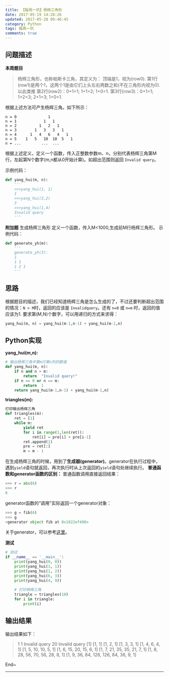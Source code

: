 ```yaml
---
title: 【每周一坑】杨辉三角形
date: 2017-05-19 14:28:26
updated: 2017-05-28 09:46:45
category: Python
tags: 每周一坑
comments: true
---
```


## 问题描述

**本周题目**
> 杨辉三角形，也称帕斯卡三角，其定义为：
顶端是1，视为(row0).
第1行(row1)是两个1，这两个1是由它们上头左右两数之和(不在三角形内视为0).
以此类推
第2行(row2)：0+1=1; 1+1=2; 1+0=1.
第3行(row3)：0+1=1; 1+2=3; 2+1=3; 1+0=1.

<!--more-->

根据上述方法可产生杨辉三角。如下所示：

```ptyhon
n = 0              1                     
n = 1            1   1                   
n = 2          1   2   1                 
n = 3        1   3   3   1               
n = 4      1   4   6   4   1             
n = 5    1   5   10  10  5   1           
n = ...         ...  ...                             
```

根据上述定义，定义一个函数，传入正整数参数m、n，分别代表杨辉三角第M行，左起第N个数字(m,n都从0开始计算)。如超出范围则返回 `Invalid query`。

示例代码：
```python
def yang_hui(m, n):
    '''
    >>>yang_hui(1, 1)
    1
    >>>yang_hui(3,2)
    3
    >>>yang_hui(1,4)
    Invalid query
    '''
```

**附加题**
生成杨辉三角形
定义一个函数，传入M<1000,生成前M行杨辉三角形。
示例代码：

```python
def generate_yh(m):
    '''
    generate_yh(3):
    1
    1 1
    1 2 1
    '''
```


## 思路
根据题目的描述，我们已经知道杨辉三角是怎么生成的了，不过还要判断超出范围的情况：`N > M`时，返回的应该是 `Invalidquery`。还有 `n=0` 或 `n=m`     时，返回的值应该为1.
要求第(M,N)个数字，可以用递归的方式来求得：
```python
yang_hui(m, n) = yang_hui(m-1,n-1) + yang_hui(m-1,n)
```

## Python实现
**yang_hui(m,n):**
```python
# 输出杨辉三角中第m行第n列的数值
def yang_hui(m, n):
    if n and n > m:
        return  "Invalid query!"
    if n == 0 or n == m:
        return  1
    return yang_hui(m-1,n-1) + yang_hui(m-1,n)
```

**triangles(m):**
```python
打印输出杨辉三角
def triangles(m):
    ret = [1]
    while m:
        yield ret
        for i in range(1,len(ret)):
            ret[i] = pre[i] + pre[i-1]
        ret.append(1)
        pre = ret[:]
        m = m - 1
```

在生成杨辉三角的时候，用到了**生成器(generator)**。generator在执行过程中，遇到`yield`语句就返回，再次执行时从上次返回的`yield`语句处继续执行。
**普通函数和generator函数的区别：**
普通函数调用直接返回结果：
```python
>>> r = abs(6)
>>> r
6
```
generator函数的“调用”实际返回一个generator对象：
```python
>>> g = fib(6)
>>> g
<generator object fib at 0x1022ef498>
```
关于generator，可以参考[这里](http://www.liaoxuefeng.com/wiki/0014316089557264a6b348958f449949df42a6d3a2e542c000/0014317799226173f45ce40636141b6abc8424e12b5fb27000#0)。


**测试**
```python
# 测试
if __name__ == '__main__':
    print(yang_hui(0, 0))
    print(yang_hui(1, 1))
    print(yang_hui(1, 2))
    print(yang_hui(6, 3))
    print(yang_hui(4, 9))
    
    # 打印杨辉三角
    triangle = triangles(10)
    for i in triangle:
        print(i)
```

## 输出结果
输出结果如下：
> 1
1
Invalid query
20
Invalid query
[1]
[1, 1]
[1, 2, 1]
[1, 3, 3, 1]
[1, 4, 6, 4, 1]
[1, 5, 10, 10, 5, 1]
[1, 6, 15, 20, 15, 6, 1]
[1, 7, 21, 35, 35, 21, 7, 1]
[1, 8, 28, 56, 70, 56, 28, 8, 1]
[1, 9, 36, 84, 126, 126, 84, 36, 9, 1]


End~

---